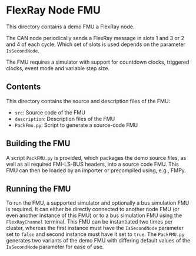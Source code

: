 # FlexRay Node FMU

This directory contains a demo FMU a FlexRay node.

The CAN node periodically sends a FlexRay message in slots 1 and 3 or 2 and 4 of each cycle.
Which set of slots is used depends on the parameter `IsSecondNode`.

The FMU requires a simulator with support for countdown clocks, triggered clocks, event mode and variable step size.

## Contents

This directory contains the source and description files of the FMU:
- `src`: Source code of the FMU
- `description`: Description files of the FMU
- `PackFmu.py`: Script to generate a source-code FMU

## Building the FMU

A script `PackFMU.py` is provided, which packages the demo source files, as well as all required FMI-LS-BUS headers, into a source code FMU.
This FMU can then be loaded by an importer or precompiled using, e.g., FMPy.

## Running the FMU

To run the FMU, a supported simulator and optionally a bus simulation FMU is required.
It can either be directly connected to another node FMU (or even another instance of this FMU) or to a bus simulation FMU using the `FlexRayChannel` terminal.
This FMU can be instantiated two times per cluster, whereas the first instance must have the `IsSecondNode` parameter set to `false` and second instance must have it set to `true`.
The `PackFMU.py` generates two variants of the demo FMU with differing default values of the `IsSecondNode` parameter for ease of use.
